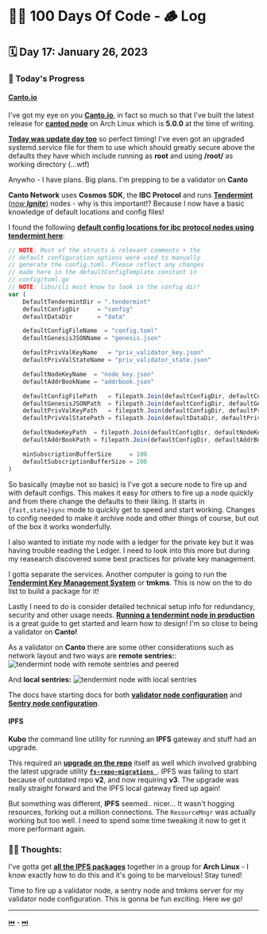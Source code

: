 # 👨‍💻 100 Days Of Code - 🪵 Log

## 🗓️ Day 17: January 26, 2023

### **🥵 Today's Progress**
#### [Canto.io](https://canto.io)
I've got my eye on you [**Canto.io**](https://canto.io/), in fact so much so that I've built the latest release for [**cantod node**](https://github.com/Canto-Network/Canto) on Arch Linux which is **5.0.0** at the time of writing.

[**Today was update day too**](https://canto.mirror.xyz/HvJHkX-2eDqHwdDlskCDnp7cpKtk_u-xgvCgj1FzG6E) so perfect timing! I've even got an upgraded systemd.service file for them to use which should greatly secure above the defaults they have which include running as **root** and using **/root/** as working directory (...wtf)

Anywho - I have plans. Big plans. I'm prepping to be a validator on **Canto**

**Canto Network** uses **Cosmos SDK**, the **IBC Protocol** and runs  [**Tendermint**](https://tendermint.com/) [(*now **Ignite***)](https://ignite.com/) nodes - why is this important!? Because I now have a basic knowledge of default locations and config files!

I found the following [**default config locations for ibc protocol nodes using tendermint here**](https://github.com/tendermint/tendermint/blob/64747b2b184184ecba4f4bffc54ffbcb47cfbcb0/config/config.go#L33):
```js
// NOTE: Most of the structs & relevant comments + the
// default configuration options were used to manually
// generate the config.toml. Please reflect any changes
// made here in the defaultConfigTemplate constant in
// config/toml.go
// NOTE: libs/cli must know to look in the config dir!
var (
	DefaultTendermintDir = ".tendermint"
	defaultConfigDir     = "config"
	defaultDataDir       = "data"

	defaultConfigFileName  = "config.toml"
	defaultGenesisJSONName = "genesis.json"

	defaultPrivValKeyName   = "priv_validator_key.json"
	defaultPrivValStateName = "priv_validator_state.json"

	defaultNodeKeyName  = "node_key.json"
	defaultAddrBookName = "addrbook.json"

	defaultConfigFilePath   = filepath.Join(defaultConfigDir, defaultConfigFileName)
	defaultGenesisJSONPath  = filepath.Join(defaultConfigDir, defaultGenesisJSONName)
	defaultPrivValKeyPath   = filepath.Join(defaultConfigDir, defaultPrivValKeyName)
	defaultPrivValStatePath = filepath.Join(defaultDataDir, defaultPrivValStateName)

	defaultNodeKeyPath  = filepath.Join(defaultConfigDir, defaultNodeKeyName)
	defaultAddrBookPath = filepath.Join(defaultConfigDir, defaultAddrBookName)

	minSubscriptionBufferSize     = 100
	defaultSubscriptionBufferSize = 200
)
```

So basically (maybe not so basic) is I've got a secure node to fire up and with default configs. This makes it easy for others to fire up a node quickly and from there change the defaults to their liking. It starts in `{fast,state}sync` mode to quickly get to speed and start working. Changes to config needed to make it archive node and other things of course, but out of the box it works wonderfully.

I also wanted to initiate my node with a ledger for the private key but it was having trouble reading the Ledger. I need to look into this more but during my reasearch discovered some best practices for private key management.

I gotta separate the services. Another computer is going to run the [**Tendermint Key Management System**](https://github.com/iqlusioninc/tmkms) or **tmkms**. This is now on the to do list to build a package for it!

Lastly I need to do is consider detailed technical setup info for redundancy, security and other usage needs. [**Running a tendermint node in production**](https://docs.tendermint.com/v0.34/tendermint-core/running-in-production.html) is a great guide to get started and learn how to design! I'm so close to being a validator on **Canto!**

As a validator on **Canto** there are some other considerations such as network layout and two ways are **remote sentries:**:
![](https://docs.tendermint.com/v0.34/assets/img/sentry_layout.4c8ab19d.png "tendermint node with remote sentries and peered")

And **local sentries:**
![](https://docs.tendermint.com/v0.34/assets/img/local_config.0b47aff9.png "tendermint node with local sentries")

The docs have starting docs for both [**validator node configuration**](https://docs.tendermint.com/v0.34/tendermint-core/validators.html#validator-node-configuration) and [**Sentry node configuration**](https://docs.tendermint.com/v0.34/tendermint-core/validators.html#sentry-node-configuration).

#### IPFS
**Kubo** the command line utility for running an **IPFS** gateway and stuff had an upgrade.

This required an [**upgrade on the repo**](https://github.com/ipfs/fs-repo-migrations/blob/master/run.md) itself as well which involved grabbing the latest upgrade utility [**`fs-repo-migrations `**](https://dist.ipfs.tech/#fs-repo-migrations). IPFS was failing to start because of outdated repo **v2**, and now requiring **v3**. The upgrade was really straight forward and the IPFS local gateway fired up again!

But something was different, **IPFS** seemed.. nicer... It wasn't hogging resources, forking out a million connections. The `ResourceMngr` was actually working but too well. I need to spend some time tweaking it now to get it more performant again.

### **😶‍🌫 Thoughts:**
I've gotta get [**all the IPFS packages**](https://dist.ipfs.tech/#about) together in a group for **Arch Linux** - I know exactly how to do this and it's going to be marvelous! Stay tuned!

Time to fire up a validator node, a sentry node and tmkms server for my validator node configuration. This is gonna be fun exciting. Here we go!

***

[⏮️](016.md) - [⏭️](018.md)